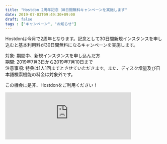 ```yaml
---
title: "Hostdon 2周年記念 30日間無料キャンペーンを実施します"
date: 2019-07-03T09:49:30+09:00
draft: false
tags : ["キャンペーン", "お知らせ"]
---
```


Hostdonは今月で2周年となります。記念として30日間新規インスタンスを申し込むと基本利用料が30日間無料になるキャンペーンを実施します。    

対象: 期間中、新規インスタンスを申し込んだ方  
期間: 2019年7月3日から2019年7月10日まで  
注意事項: 特典は1人1回までとさせていただきます。また、ディスク増量及び日本語検索機能の料金は対象外です。    

この機会に是非、Hostdonをご利用ください！

<iframe src="https://mstdn.hostdon.jp/@hostdon/102366538146631380/embed" class="mastodon-embed" style="max-width: 100%; border: 0" width="400" allowfullscreen="allowfullscreen"></iframe><script src="https://mstdn.hostdon.jp/embed.js" async="async"></script>
